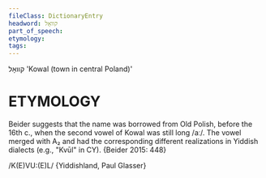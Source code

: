 ```yaml
---
fileClass: DictionaryEntry
headword: קוואָל
part_of_speech: 
etymology: 
tags: 
---
```

קוואָל
'Kowal (town in central Poland)'

ETYMOLOGY
===========
Beider suggests that the name was borrowed from Old Polish, before the 16th c., when the second vowel of Kowal was still long /aː/. The vowel merged with A₂ and had the corresponding different realizations in Yiddish dialects (e.g., "Kvūl" in CY). 
{Beider 2015: 448}

/K(E)VU:(E)L/ {Yiddishland, Paul Glasser}